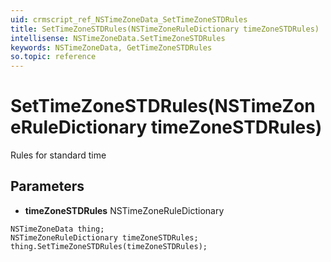 ```yaml
---
uid: crmscript_ref_NSTimeZoneData_SetTimeZoneSTDRules
title: SetTimeZoneSTDRules(NSTimeZoneRuleDictionary timeZoneSTDRules)
intellisense: NSTimeZoneData.SetTimeZoneSTDRules
keywords: NSTimeZoneData, GetTimeZoneSTDRules
so.topic: reference
---
```


# SetTimeZoneSTDRules(NSTimeZoneRuleDictionary timeZoneSTDRules)

Rules for standard time

## Parameters

* **timeZoneSTDRules** NSTimeZoneRuleDictionary

```crmscript
NSTimeZoneData thing;
NSTimeZoneRuleDictionary timeZoneSTDRules;
thing.SetTimeZoneSTDRules(timeZoneSTDRules);
```

